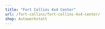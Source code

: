 ```yaml
---
title: "Fort Collins 4x4 Center"
url: /fort-collins/fort-collins-4x4-center/
shop: Autowerkstatt
---
```

